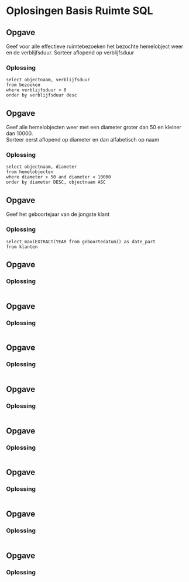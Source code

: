 # Oplosingen Basis Ruimte SQL

## Opgave
Geef voor alle effectieve ruimtebezoeken het bezochte hemelobject weer en de verblijfsduur. Sorteer aflopend op verblijfsduur
### Oplossing
```
select objectnaam, verblijfsduur
from bezoeken
where verblijfsduur > 0
order by verblijfsduur desc
```


## Opgave
Geef alle hemelobjecten weer met een diameter groter dan 50 en kleiner dan 10000.  
Sorteer eerst aflopend op diameter en dan alfabetisch op naam
### Oplossing
```
select objectnaam, diameter
from hemelobjecten
where diameter > 50 and diameter < 10000
order by diameter DESC, objectnaam ASC
```


## Opgave
Geef het geboortejaar van de jongste klant
### Oplossing
```
select max(EXTRACT(YEAR from geboortedatum)) as date_part
from klanten
```


## Opgave
### Oplossing
```
```


## Opgave
### Oplossing
```
```


## Opgave
### Oplossing
```
```


## Opgave
### Oplossing
```
```


## Opgave
### Oplossing
```
```


## Opgave
### Oplossing
```
```


## Opgave
### Oplossing
```
```


## Opgave
### Oplossing
```
```
<!--stackedit_data:
eyJoaXN0b3J5IjpbMTAyMDE2NDU5Myw4Njc3NzIwMzVdfQ==
-->